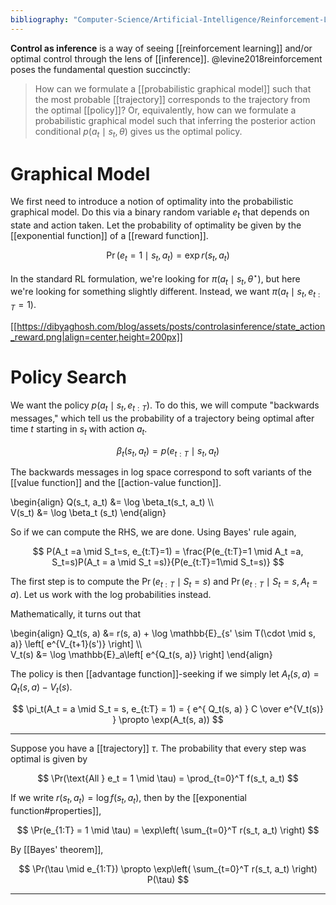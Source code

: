 ```yaml
---
bibliography: "Computer-Science/Artificial-Intelligence/Reinforcement-Learning/papers.bib"
---
```



**Control as inference** is a way of seeing [[reinforcement learning]] and/or optimal control through the lens of [[inference]]. @levine2018reinforcement poses the fundamental question succinctly:

> How can we formulate a [[probabilistic graphical model]] such that the most probable [[trajectory]] corresponds to the trajectory from the optimal [[policy]]? Or, equivalently, how can we formulate a probabilistic graphical model such that inferring the posterior action conditional $p(a_t \mid s_t, \theta)$ gives us the optimal policy.

# Graphical Model

We first need to introduce a notion of optimality into the probabilistic graphical model. Do this via a binary random variable $e_t$ that depends on state and action taken. Let the probability of optimality be given by the [[exponential function]] of a [[reward function]].

$$
\Pr(e_t = 1 \mid s_t, a_t) = \exp r(s_t, a_t) 
$$

In the standard RL formulation, we're looking for $\pi(a_t \mid s_t, \theta^\star)$, but here we're looking for something slightly different. Instead, we want $\pi(a_t \mid s_t, e_{t:T}=1)$. 

[[https://dibyaghosh.com/blog/assets/posts/controlasinference/state_action_reward.png|align=center,height=200px]]

# Policy Search

We want the policy $p(a_t \mid s_t, e_{t:T})$. To do this, we will compute "backwards messages," which tell us the probability of a trajectory being optimal after time $t$ starting in $s_t$ with action $a_t$.

$$
\beta_t(s_t, a_t) = p(e_{t:T} \mid s_t, a_t)
$$

The backwards messages in log space correspond to soft variants of the [[value function]] and the [[action-value function]].

\begin{align}
Q(s_t, a_t) &= \log \beta_t(s_t, a_t) \\\\\
V(s_t) &= \log \beta_t (s_t)
\end{align}



So if we can compute the RHS, we are done. Using Bayes' rule again,

$$
P(A_t =a \mid S_t=s, e_{t:T}=1) = \frac{P(e_{t:T}=1 \mid A_t =a,  S_t=s)P(A_t = a \mid S_t =s)}{P(e_{t:T}=1\mid S_t=s)}
$$

The first step is to compute the $\Pr(e_{t:T} \mid S_t = s)$ and $\Pr(e_{t:T} \mid S_t = s, A_t =a)$. Let us work with the log probabilities instead.



Mathematically, it turns out that

\begin{align}
Q_t(s, a) &= r(s, a) + \log \mathbb{E}\_{s' \sim T(\cdot \mid s, a)} \left[ e^{V_{t+1}(s')} \right] \\\\\
V_t(s) &= \log \mathbb{E}_a\left[ e^{Q_t(s, a)} \right]
\end{align}

The policy is then [[advantage function]]-seeking if we simply let $A_t(s, a) = Q_t(s, a) - V_t(s)$.

$$
\pi_t(A_t = a \mid S_t = s, e_{t:T} = 1) = { e^{ Q_t(s, a) } C \over e^{V_t(s)} } \propto \exp(A_t(s, a))
$$



---

Suppose you have a [[trajectory]] $\tau$. The probability that every step was optimal is given by

$$
\Pr(\text{All } e_t = 1 \mid \tau) = \prod_{t=0}^T f(s_t, a_t)
$$

If we write $r(s_t, a_t) = \log f(s_t, a_t)$, then by the [[exponential function#properties]],

$$
\Pr(e_{1:T} = 1 \mid \tau) = \exp\left( \sum_{t=0}^T r(s_t, a_t) \right)
$$

By [[Bayes' theorem]],

$$
\Pr(\tau \mid e_{1:T}) \propto \exp\left( \sum_{t=0}^T r(s_t, a_t) \right) P(\tau)
$$

---